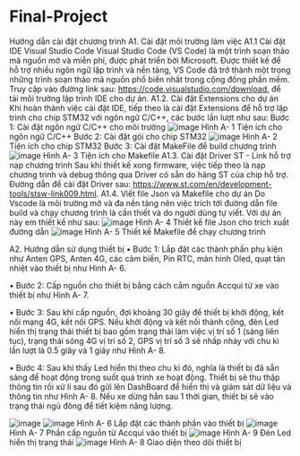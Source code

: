 # Final-Project
Hướng dẫn cài đặt chương trình
A1. Cài đặt môi trường làm việc
A1.1 Cài đặt IDE Visual Studio Code
Visual Studio Code (VS Code) là một trình soạn thảo mã nguồn mở và miễn phí, được phát triển bởi Microsoft. Được thiết kế để hỗ trợ nhiều ngôn ngữ lập trình và nền tảng, VS Code đã trở thành một trong những trình soạn thảo mã nguồn phổ biến nhất trong cộng đồng phần mềm. 
Truy cập vào đường link sau: https://code.visualstudio.com/download, để tải môi trường lập trình IDE cho dự án. 
A1.2. Cài đặt Extensions cho dự án
Khi hoàn thành việc cài đặt IDE, tiếp theo là cài đặt Extensions để hỗ trợ lập trình cho chip STM32 với ngôn ngữ C/C++, các bước lần lượt như sau:
Bước 1: Cài đặt ngôn ngữ C/C++ cho môi trường
 ![image](https://github.com/huyhoanghust/Final-Project/assets/83686238/c5723ca9-b5d8-49d0-95a0-e8a20d4d52d6)
Hình A- 1 Tiện ích cho ngôn ngữ C/C++
Bước 2: Cài đặt gói cho chip STM32
 ![image](https://github.com/huyhoanghust/Final-Project/assets/83686238/815e266c-3108-4ea5-8891-b92105ee2d6e)
Hình A- 2 Tiện ích cho chip STM32
Bước 3: Cài đặt MakeFile để build chương trình
 ![image](https://github.com/huyhoanghust/Final-Project/assets/83686238/ee57ca89-b4ee-4c80-89d3-e414a22be766)
Hình A- 3 Tiện ích cho Makefile
A1.3. Cài đặt Driver ST - Link hỗ trợ nạp chương trình
Sau khi thiết kế xong firmware, việc tiếp theo là nạp chương trình và debug thông qua Driver có sẵn do hãng ST của chip hỗ trợ. Đường dẫn để cài đặt Driver sau: https://www.st.com/en/development-tools/stsw-link009.html. 
A1.4. Viết file Json và Makefile cho dự án
Do Vscode là môi trường mở và đa nền tảng nên việc trích tới đường dẫn file build và chạy chương trình là cần thiết và do người dùng tự viết. Với dự án này em thiết kế như sau:
 ![image](https://github.com/huyhoanghust/Final-Project/assets/83686238/d7a35f4a-14a7-47c9-ad6c-99cba1571213)
Hình A- 4 Thiết kế file Json cho trích xuất đường dẫn
 ![image](https://github.com/huyhoanghust/Final-Project/assets/83686238/996a47c2-0fff-4ea4-98a0-36edac88ad6f)
Hình A- 5 Thiết kế Makefile để chạy chương trình

A2. Hướng dẫn sử dụng thiết bị
•	Bước 1: Lắp đặt các thành phần phụ kiện như Anten GPS, Anten 4G, các cảm biến, Pin RTC, màn hình Oled, quạt tản nhiệt vào thiết bị như Hình A- 6.

•	Bước 2: Cấp nguồn cho thiết bị bằng cách cắm nguồn Accqui từ xe vào thiết bị như Hình A- 7. 

•	Bước 3: Sau khi cấp nguồn, đợi khoảng 30 giây để thiết bị khởi động, kết nối mạng 4G, kết nối GPS. Nếu khởi động và kết nối thành công, đèn Led hiển thị trạng thái thiết bị bao gồm trạng thái làm việc vị trí số 1 (sáng liên tục), trạng thái sóng 4G vị trí số 2, GPS vị trí số 3 sẽ nhấp nháy với chu kì lần lượt là 0.5 giây và 1 giây như Hình A- 8.

•	Bước 4: Sau khi thấy Led hiển thị theo chu kì đó, nghĩa là thiết bị đã sẵn sàng để hoạt động trong suốt quá trình xe hoạt động. Thiết bị sẽ thu thập thông tin rồi xử lí sau đó gửi lên DashBoard để hiển thị và giám sát dữ liệu và thông tin như Hình A- 8. Nếu xe dừng hẳn sau 1 thời gian, thiết bị sẽ vào trạng thái ngủ đông để tiết kiệm năng lượng.

  ![image](https://github.com/huyhoanghust/Final-Project/assets/83686238/d8d9d3e5-0b68-47c7-939b-f954a203058e)
  ![image](https://github.com/huyhoanghust/Final-Project/assets/83686238/6c23b6c8-5d35-4775-a99c-d9a40fa2392c)
Hình A- 6 Lắp đặt các thành phần vào thiết bị
 ![image](https://github.com/huyhoanghust/Final-Project/assets/83686238/878ae12d-6449-4d7b-a6ea-850c1c8dc371)
Hình A- 7 Phần cấp nguồn từ Accqui vào thiết bị
 ![image](https://github.com/huyhoanghust/Final-Project/assets/83686238/ba3e85c6-6fa2-41ae-b40d-e9ae7586e70e)
Hình A- 9 Đèn Led hiển thị trạng thái
 ![image](https://github.com/huyhoanghust/Final-Project/assets/83686238/11c1e8b1-b9d4-4b04-b74c-680d8b6957d2)
Hình A- 8 Giao diện theo dõi thiết bị

